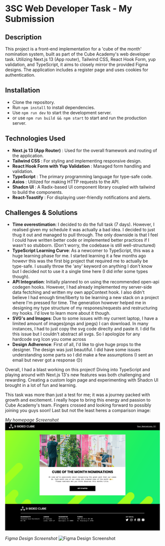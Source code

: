 # 3SC Web Developer Task - My Submission

## Description

This project is a front-end implementation for a 'cube of the month' nomination system, built as part of the Cube Academy's web developer task. Utilizing Next.js 13 (App router), Tailwind CSS, React Hook Form, yup validation, and TypeScript, it aims to closely mirror the provided Figma designs. The application includes a register page and uses cookies for authentication.

## Installation

- Clone the repository.
- Run `npm install` to install dependencies.
- Use `npm run dev` to start the development server.
- or use `npm run build && npm start` to start and run the production server.

## Technologies Used

- **Next.js 13 (App Router)** : Used for the overall framework and routing of the application.
- **Tailwind CSS** : For styling and implementing responsive design.
- **React Hook Form with Yup Validation** : Managed form handling and validation.
- **TypeScript** : The primary programming language for type-safe code.
- **Axios** : Utilized for making HTTP requests to the API.
- **Shadcn UI** : A Radix-based UI component library coupled with tailwind to build the components.
- **React-Toastify** : For displaying user-friendly notifications and alerts.

## Challenges & Solutions

- **Time overestimation**: I decided to do the full task (7 days). However, I realised given my schedule it was actually a bad idea. I decided to just thug it out and managed to pull through. The only downside is that I feel I could have written better code or implemented better practices if I wasn't so stubborn. (Don't worry, the codebase is still well-structured)
- **TypeScript Learning Curve**: As a newcomer to TypeScript, this was a huge learning phase for me. I started learning it a few months ago howevr this was the first big project that required me to actually be type-safe. I usually throw the 'any' keyword on anything I don't know but I decided not to use it a single time here (I did infer some types though).
- **API Integration**: Initially planned to on using the recommended open-api codegen hooks. However, I had already implemented my server-side data fectching and written my own appContext hook. I also didn't believe I had enough time/liberty to be learning a new stack on a project where I'm pressed for time. The generation however helped me in designing my type structure of my respones/requests and restructuring my hooks. I'd love to learn more about it though.
- **SVG's and Images**: Due to some issues with my current laptop, I have a limited amount of images(pngs and jpegs) I can download. In many instances, I had to just copy the svg code direclty and paste it. I did fix this issue but I couldn't abstract all svgs. So I apologize for any hardcode svg Icon you come across
- **Design Adherence**: First of all, I'd like to give huge props to the designer. The design was just beautiful. I did have some issues understanding some parts so I did make a few assumptions (I sent an email but never got a response 😔)

Overall, I had a blast working on this project! Diving into TypeScript and playing around with Next.js 13's new features was both challenging and rewarding. Creating a custom login page and experimenting with Shadcn UI brought in a lot of fun and learning.

This task was more than just a test for me; it was a journey packed with growth and excitement. I really hope to bring this energy and passion to Cube Academy's team. Fingers crossed and looking forward to possibly joining you guys soon! Last but not the least heres a comparison image:

_My homepage Screenshot_
![Homepage Screenshot](/public/screenshot.png)

_Figma Design Screenshot_
![Figma Design Screenshot](/public/figma-design.png)

